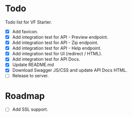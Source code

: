 Todo
====

Todo list for VF Starter.

- [x] Add favicon.
- [x] Add integration test for API - Preview endpoint.
- [x] Add integration test for API - Zip endpoint.
- [x] Add integration test for API - Help endpoint.
- [x] Add integration test for UI (redirect / HTML).
- [x] Add integration test for API Docs.
- [x] Update README.md
- [x] Download Swagger JS/CSS and update API Docs HTML.
- [ ] Release to server.

Roadmap
=======

- [ ] Add SSL support.
